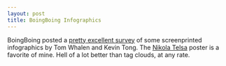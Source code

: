 ```yaml
---
layout: post
title: BoingBoing Infographics
---
```


BoingBoing posted a [pretty excellent survey](http://boingboing.net/2014/08/22/art-in-the-infographic-age.html) of some screenprinted infographics by Tom Whalen and Kevin Tong. The [Nikola Telsa](http://media.boingboing.net/wp-content/uploads/2014/08/TongTesla.jpg) poster is a favorite of mine. Hell of a lot better than tag clouds, at any rate.

